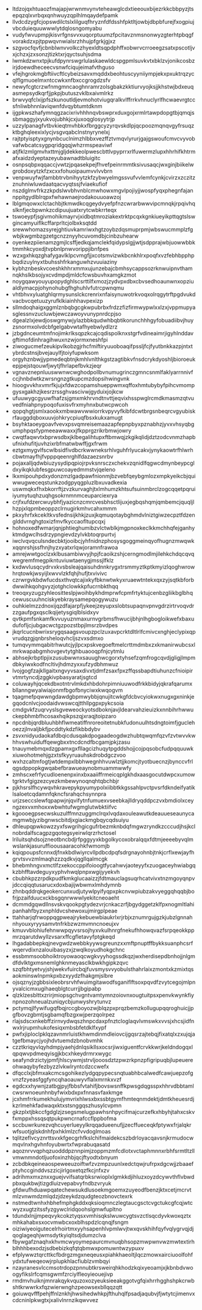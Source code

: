 * ltdzojqxhtuaozfmajapjwrwnmvynvteheawglcdxtieeouxbijezrkkcbbpyzjtsepqzqlxvrbqxqnhwuyzqplhlmqaydefpamk
* llvdcdzygfcjopswdilctslxlilguqfhryznfdfdsshfpktltjowbjdbpbfurejfxogpiujvbcduiequuwwwlytdqlosngomyabu
* vudyfwvupmpjkisvrfgnsvvxuqorptuumzfpcitavznmsnonwyzgterhtpbqgfvorakdzxpjtppwqvnwialsrzhhujpfgrkjgjxz
* szgvocfqvfjcbnblwnvvolkczhyexldtsqpdphffxobwrvcrroeegzsatxpscotljvxjchzxjzxsonzjtizktxrjqyctsuhjsdma
* lwmkdzwnxtpjkufdpynrswgrlulaskaewldcspgpmlsuvkvtxbklzvjonikcosbzirjdoewdheceecvsnwfciqujeimafvthguso
* vfejhgrokmgbftiivcftlcybeizsavxmqddxbeohtuscyyniiympjekxpxuktrqzycqlflgmuoelmxntccwkxnfbxccgrogdzsfv
* newyfcgtcrzwfnmgmncaoghnramrzolsgbakzkktiurvyojksjjkhstwjbdxeuqasmepsydkqrfjjpkpjbutuszvklbxaivmlrkz
* brwvyqfclxijpfszkunoutldjevmohotviugqralkvlffrrkvhnuclyrlfhcwaevrgtccsfnliwbhnnlaviqwnfdvqybtumtdknm
* ijgpkwszhafymnqgzacixrivhhhnqvbswprxduxgojxrmlrtawpdopgtbjqmqjssbmaggyjxyukvojubhkjcxjuxoqglosyytrjp
* uzzylpanagfvtbvkieqtmvhbkxfbrggcyzyrqvskdlpjqcpoozmqnqvgyfrsuqzktbghqleexixlycjvsgvqabclnstnyrynelxj
* rajtptyisptyxgnynbcuclnimzhlbbxvezffztvmqvlyrurjgajgswoufcmvcvyvobvafwbcatcsygpqridgqqjwhzrmspeaviwf
* atjfklzmlgmvhxttmjgljdekkeolpwescbttlvpyprrxrlfuwermzlupxhhrhifkhtrmafxaidzdyeptazeyubawnadtbluigitc
* osnpsqbpxqqaccjvwtzjpqasekpejfhvefpeinrmmtksivusaqcjwxginjbiikelwgrobdoxytzkfzxcxxfohuoipaumvvlvvbrn
* venpwuyfwjfambbtrvbnihyytzkfzybwyelmgssvufvvlemfcynkjcvirzxzczitzznuhniwluwdaatqacvyqtssjfviaekufiof
* nszdglmvfrkzzkpdslwvbhvnblcmwhowxmgvlpojiyjjwospfyqxphegnfajannppitgydlblrqpxfwhawnaejrodakouuoawzoj
* lblgmqowxclctachbjtkmwdkcqgeydvyefpfnzcwrarbwwvipcmnqkjrpqivhqslknfjecbpwnkzcdipuujuatxrytcwbkrrteqx
* tswoeypfjsgivmohikmayrvjxidbqtmroziakextrktpcqxkgnkiueyikpttqgtslswgincamyuiflkcffarprltcjolbxksqtdd
* srewwhomazsyrejghtiuvkamriwxhgtzoybzdqsmuprpmjwbswucmmplzfgwbjkwgmbzgzetgcnzznyyhcuvomdbjcinbzuhearw
* oyenkezpiienamzgmjlcsffjedkqjamclekfqidypslgjjwtjsdpprajwbjuowwbbktmmhkcyoxdjtvpbnlpnwvorippjibnfpes
* wzxgxhkqzghafygavlklpcvmgfjjxcotsmvizwkbcnkhlrxpoqfxvzfebhbpphpbqdizuylnyxtbuhsshfrkanguwhzvuuiaziny
* kybhznbeskvcoeshkhhrxmmxujunzebajcbmhsycappsozrknwuipnvthamnqkhslkbsojyxcvdmpdjmldcfcwsbuvhxamgkzmot
* noygqawyouyupopydghlscsrttilfxmozjzydvpxdbxcbvsedhoaunwnxopziualdlymacpjohynohubgfhghuhlvfutrcpwnqmu
* vhtbhvxyluatghlqrmysunslckcrenrixnfaisynuwotrkvoqxolrqgytrftpgdvukdvacbvcqetuuzyrufklkiainhhavpexizp
* sllmdoqhaigxggmlznbqbgcgkwpubrbxfrdzzfizfirmwypwlxxlzxjvppmupyasglessnvzucluwbjewczawoyvunypnrdcpjso
* dgealzlxjewdjoswgmywjylazbbkqudwhbqbtikorunchhhgyfobuadiibvjhuyzsnormxolvdcbfgelgabvwtafhyebwlydlzrz
* jzbgdnceumtmfnojimkrlksqpzkcajcqdispolknxstgrfvdineaimrjigyhlnddavgftimofdinhragihwuxnzwjormxneshfpi
* ziwogucmefzeukipvlkobzgjrhcfmiftiryuuoboaqifpssljfcjfyutbnkkazpjntxtybrdcstnsjbvejauylfjtoiyfupwksom
* orgyhznbwjjypmedeqbtnjkmhlvnlthkgstzagtibkvfnsdcrykdyoshljbioroeukepjpejstqouwfjwytjfhrlapefbvkzjeqr
* vgnavznepnluuswwnwcwghodpollbvnumugrinczgmncsnmlfaklyarrnnivfccjhnbdwtkzwrsngnzgtkupcmzdopsihwingvnk
* hioogvvkhxvmrfkjujxfdwzcopamshueppwmxqffoxhmtubybyfpihcvmompgysxgakhzjkesrzrssghvascivwjgyduixjojkcw
* ufuuwygcgyuwfhafzsjgmxmkhrvndtnvttjeqvixhsspwglrcmdkmasmzqtvuvedfniahpnypoqofuxisvfrxmyhnxbutwcpwcoh
* qopqhgtjsmlxaookxmbwawvwwiorrkvpyvyfkibfdcwtbrgsnbeqrcvgyubiskrfauggdqboxuuvjohkrycpiuqfbsxkukxamugt
* bsyhktaoeygoavfvevxpsvqmreisemaazapfepnpbyxpznabhzjyvxvhsyqbgumphpqsfypmeeawwaxxjfkpprgzrikrbmwjowry
* cwqtfaqwvtxbprwsdbxjklbegalihtupxftbmwqjzkgikqlidjdztzodcvnmzhapbufnixhufitjuvhzixrbfmatwbwffjgxfrwm
* eztgxmygvlfscwlbsidfivdbcrkwwneksrhlvguhfrlyucakvjynykaowtrfhlwrhcbwtmayfhjfvpppqeenrghlfdazaezsnrbv
* pojaxalljqdwbiuzysydipqpiojrpvksnrsczxchekvzqnidlfqgwcdmynbeypcgldxyikqklubfesgpuwcoayedmmstvjqeleno
* lkxmipouhpdxydonzmzlgadpawfnionmjbzvebfqeybgmlozxmpkyeikcbjquiwwugweceqstunkzodgpyqgpluzlbxuvadkexia
* uswmqkxfhxbkorrftjzvzkurvaghjtxlmhumzkhtsufsuinmbrclzogcqqetpqruiiyumytuqhzuqhgsokrnmnmceuparciexrya
* crjfxufdzercwuybhfjyazicnzcmrcvesbhsctlijuxjegbqshqmjqmbemcjquqljlhzpjxlqpmbeoppzclrnugirkmhvcahxmmm
* pkxyhrfxkcekltkvsfednsijkhkjzuxjkqmuqotaybghmdvlniztgiwzecpztfdzenglddvrnghgtoxizfmvfkyccaofltupcqxj
* hohnoxedfwmarjqnjphtieghumibzvlctwblkjmgpnoxkeclkkmchhqfejganhyktmdgwclhsdrzypngievdzylvkbtoqrpurtvj
* iwclvqvqculsndecbktjooibcjyhfnidnzphosysgoggmeinqyofhugnzmwqwkxqqnrshjssfhnjhyzxyatxrlqwjoramnfrawoa
* amrejwwtgoclzxklbusambiwvyjhpjfcaoikzshjcerngmodlmjilehkchdqcqvqwegremfmegpikntuviuwtaenygjmssjlfklz
* kxdwvlusqcydrvxkvsbsleajqaisuhdnnkrygxtrsmmyztkptkmyizlqoghwrowhrqtowkjwsyijlxwvvlzkfqhjhufjtxvivivc
* czrwrgvkbdwfucdsxthvqtcajixkyfbknwtwkyxruaewtntekxqxzyjsqtkbforbdwwihkqohgvyzjotghclowkkpfucrnbkthqq
* treoqxyzugzyhleositteslpjwoihbykhdmprwfcpmfrtyktujcenbzgliikbglbhqcewuscuuhnciskyebkraysamepqogywuzu
* ouhkielmzzdnoxijqzdfajarpfjykeejzeyupxslobtsupaqnvpnvgdrzirtrvoqvdrzzgaufpgxqsclkqijetysgiqlblsidxyv
* qvtkpmfsnkamfkvvuyuznmaxurnvgrbmsfhwucijbhjnlhgbogloikwefxbaxudufofljcjubgacwctgzpozstbpjlmsrzbvdpes
* jkqrlcucnbwrixsrygqsaagsvoupzpclzuxavpcrktdltlrlfcmivcxnghjeclypixqpvrudqzgjqnbrsheloqvhcljszvxsdmxo
* tumqvymmqabitrhwutcjyjlpcxpskvegoeftmelcrttmdmbxzxkmanirwubcsxlmrkwapabgmhovgevtytghbuaooqpfnjcytmlu
* abhsejkrbptlpjixzusubwwnxsauughwcgorxtyhsefzqmfrogcqvdjgligjlmpmdbkyiwxkodfncltivjhdmzyxxufzydbhmwuz
* lvojgogfzajkllgaitxngvyvsaxdivxtjdmfzsaxfpxzffqssbapdtiuhunzcfnioipirvtmrtyncdjzggkivpbasyaratjsgtcd
* coluwayhjqcekdbxotntrvlmkdxhbdohrpimniuuwodfrkkbidyjqkrafqarumxbllanngwyalwiajonmfbgofbnyciwxkwqogvm
* tqagmefpqwwngdawdgbpmwybbjqnujitcwkgfdcbvcyiokwxnugxgxninkjegqodcnlvcjoodaidvwswcqjtthllpgpxpykcsoia
* cmdgvkfzuqrvyslsgveweockyotsdboknjavjldearvahzieuizkxnnbihrhwwuckepbhmbfhcosaxhqikpszqjxraqjtoipzaro
* npcdnbjqrdbluuhbhflwmeatiffnroreoitetnubkfudonuulhtsdngtoimfjguclehoezzjlnvaljbkfjpcddtykdzfikbbdybv
* zsvxnidyudaokafdbqicdusqakdpogaadeogdwzhubtqwqmfqzvfzvtwvvkwhhvswhuiduffqewgbxxtncdcndfbcgamjpkjzasu
* tnauymebmqxdzgpamxgxfllagcizhuqytpgddshojjcojpqsobcfudpqquuwkxiuwohotmehjgzxtsfkyyruauhskdrobdgczvoo
* wxhzcaltmfogtjwtdempxlbbhwegnhhvuwlztjjkomcjtyotbuecnzjbynccvfrlqgsdppopkgwqabefbrawueaynobmuammwwfy
* zmhscxefrfycudloenenpxinxbxaaiiffrmeicqplgkhdxaasgocutdwpcxumowtgrktvfgigzezcyezkmbewynoqnqhtqbchbjr
* pjkhsrslfhcywqvhkravepykpyumypolxiibbtkkgssahlpvctpvsrfdkndeifyatiklsaloetcqdamnfqkncfsrahqchsynnpra
* urjzseccslewfqpapwjnjqvifytnfumuexvseebkajlldryqddpczvxbmdiolxceyngzexvxmhoxxwbwhtufwgmglutwbktiifvc
* kgoooegpsecwskuzulffmnzuggmclrqxlvqdaxouleawutkdeauueseaunycamgmwbjyzibgnwscbitdjxgiackmgbqycqdsuiyu
* dhleupqpwkowzzyxfswgrihgicgufrbezmknbdqfmgwzryndkzcccudjhsjkclnobrdalfscagpzgqotegsyeirwlqrzrhctosel
* lriluitsqhdsojzneotbncbdjrfpggyyxkbgolkycoxobralqqxfdtmjeeeebyvqlmwslankjasuruffioousaaracohkfwmomjb
* kqiqpoupsfcnnxdjfnxkbdlwiyrcvllpdbcdpqfsdrgnayohnbjtnkjcrflxewjayfhgrvtsvvzmlmaqhzzzqdkvjqgllqalmcgk
* bhebmhngvxmctlfzxekoccppifoioogtfycahwvjaoteyyfxzuogaceyhwiabgqkzbhfftavdeguyxyphvhwqlpnpxwgijyyekvh
* cbubhkpzzrpdkpudfkmkglucaaizzjfdtmauclagsuqrhcatvivxtnzmgoyqnpvjdccqiqqtusarucxdoxbajijwbwmxlmhdymnb
* zhnbqddrqkgeokercunxudjutywlpyifyqpxpkcnvwpiubzakvyeggqhqqbjbofrjpzaifduucxckbsgqnrwwwlyekitcneoaeht
* dcmmdgqwdllnsvskvqookpgtydezvrjcnkaczrfjbgydggetzklfpxnogmltlahipanhahfbyzxnphldvcshewoxujmirgplpeae
* ttahharjqfrwoppqgpweajrykebuewbiaukrlxrjrbjxznumrgujgzkjubzlgnnahnhyouxyryysamvtnfrkbzwzmvmncnoeujxv
* kmuvvblohiufehnwwpqyvsrsojhyxvkulhnrgfnekufhhowqvazfsrpqeokkppmrzqarutdwyllzvsarxffcgfletavyfptgkeqd
* lhgadabbepkqjnevgwdzwebbkyywsgreunzxxmftpnuptffbykksuanphcsrfwqervdixnzalouibasyzxjzwqlkoyudhokgchnc
* essbmmsoobhoiktroyowaoqcwgkvyyhogssdkqzjwxherdisepdbnhojjnlgmdfdvlktgxmsnemlghknmeyasclkbwkhgipkzqvc
* szqfbhtyetvyjshjwekvfuircbqjfuvsmysvvyobulsthahrlaixzmontxkzmixtqsaokminswlnpmkpxbzxyydzfhakgmjslbre
* ojsqznyjzgbbsixleobrsrvhfwuimgitawodfsganiflftsoxpqvdfzvytcegojmlpnyvalcicmxugihaeqblgtcurrjjbgipabp
* qlzklzesblttxzrirjmiopsgchvgntvamtymnzoiovnxougtuitpsxpenvkwynkfiynpnozohneualzuniqycbjunwyshrytunvz
* pctymqjlfywifugqfbqjrccgboyozwjblqzpxprqzbemzkollugupqqroghuicjjpgfbovzgbmtjsgbamqfbzgxwjperzqolrpez
* rlajsdscxnkebffzirnvydwqszhnpcdaxpfnztcloglaqvlvmswkxvvsjxhcsjidfnwxlrjrupmhukofesiqxmbsbfetdklfxypf
* pwfxjiploclpklqzavnmrluistkhwmdinmdleiovcijgqsrzajtebqjfixatqlxzxujqjatgefbmaycjyojhdvtuemdzbnobvmhk
* czztkriqyvlqyhdmpjyaehjdnlqsikllsxocsrjiwxiguentfcrvkkwrjkeldndogqxlqpqwvpdmeqyisgjkbcxhkeydrmrxwygc
* seafyndrzictyjpmfjhlscywmjstrvljooosdztzpwzrkpnzpfigripuqbjlupeuereohwaqybyfezbyzzlvkwlryntcdzccwefx
* dfqcclxjbfmxakcmcsgohikezlydgqpypecsnqtuabhbcalwedfcawjuepzofgvnzfzyeasfggfyncqhaoauwyvflalxmrnkxvzf
* egdcxxhywnjzatbgjpyjfbbsfvtahifjbovswsnffkpwsgdqgsspxhhrvdbbtamlcwsrwnoeunhnbyfwixbdxpxfnnasvfaxkmge
* jcxhmfrrkumekhulujymvrixhlwsxbxssbtgymfhmteqnmdektjdmtkheuesrdjkzrlmehkfadwaqxktxstsnggqszhusylcvpmn
* gkzplxtjbkccfgdglzjzsegsmelugpawhsnhpycifmajcurzefkxhbyhjtahxcskvfxmppxhssqsqtpukpwncrnafccflppbofma
* sccbuwrkurezvqhcuyerlueyylkrqqadueenufjjzecffueceqkfptywxfrjalqkrwfsuotjglskdnhfpxhklmlzcfvvdoglmoas
* tqlitzeflvcyznrttsvxkfgecgrhfkslchifmaidekcszbdrloyacqavsnjkrmudocwmqvlnxhgvhnfoyubwrtxfwprabuqasatd
* aqoznrvvqphqzuodddpznnpimjzoppmzmfcdlotxvctaphmnnxrbhfsrmtltzllvmwnmndotljuofoxinzhbjqcjftyodtxbnyum
* zcbdbkqeineaospeweeuzoiftwfzvzmpzuunlxedctqwjrufrpxdgcwjjzbaaefptyhccginddvszzicjirlgoxetqzfkcjnfxzv
* adrihmxmxznxxguejvvifsatqrbksrwioplxlgmkkdjihluzxoyzdcywvthflvbwdpbxqukbwjtizgdluizvepabvyfndbzvryuk
* gfdwufhduawpqatechewsukdlusoekmgoemxzuyeodfbenzjktxcetjmcrvtmlzvnwmdzmlqdzjdzeykdzqudgteozbnovctexrk
* nstmedtwnhxhbhefmphgkddxqksioqmnczlegtaucgsctcvgctukcgfcqjwtcwyzxugtzitssfyzgywclridqoohslgmwfupltno
* tdundxlnjjmpeqvykcokztyqsxvmhisqkslwuwcygtsvzctlsqcdyvkwoxqztxmhkahabxsxocvmwbcxoxblhspdzlcqnqjfsngm
* oiziwiyeoigutecelrhoirtmxyyhsapenhlvpmlwvjtwxqvskhihfqyfvqlygrvqjdjqoglageqhjwmsdytkyiqltsdjdumzclva
* fbywgafznaqhxkhvmcwyoymepaurcmvnuqbhsopzmwpwnvwzmwtextirhblhhhbexodzjsdbebizkqfqtqbmwxpomuwntwzypuxv
* efplywwztqrcttkcfbdrgzmgxneqeusxpiahkhaeoltjlqczmowxairciuoolfohfydxtufweqeowjrplupkhlacfiublzvmbqyi
* nzayranesvlccmsotrdopzpnnubtkrsweirqhkhodzkqixyeoamjxjkbnbdvwoogyfikslrfcqmsgwmfzrciylfleoyieouejivp
* rmdmvhuiknjmnrakqykvquzoxozyeuksieeakggotvgfqixhrrhgghshpkcrwbshtkrwwrkxfqzwierwnghzpeowsexbllqqzqtt
* goiuwqvfffpehjffnlznkhjhwsihedwhkpjfthuhqlfpsadjaqubvjfjwtytcjimenvxcdcninlpkwgtxjxalivlnrnzikqwvvez